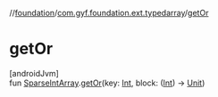 //[foundation](../../index.md)/[com.gyf.foundation.ext.typedarray](index.md)/[getOr](get-or.md)

# getOr

[androidJvm]\
fun [SparseIntArray](https://developer.android.com/reference/kotlin/android/util/SparseIntArray.html).[getOr](get-or.md)(key: [Int](https://kotlinlang.org/api/core/kotlin-stdlib/kotlin/-int/index.html), block: ([Int](https://kotlinlang.org/api/core/kotlin-stdlib/kotlin/-int/index.html)) -&gt; [Unit](https://kotlinlang.org/api/core/kotlin-stdlib/kotlin/-unit/index.html))